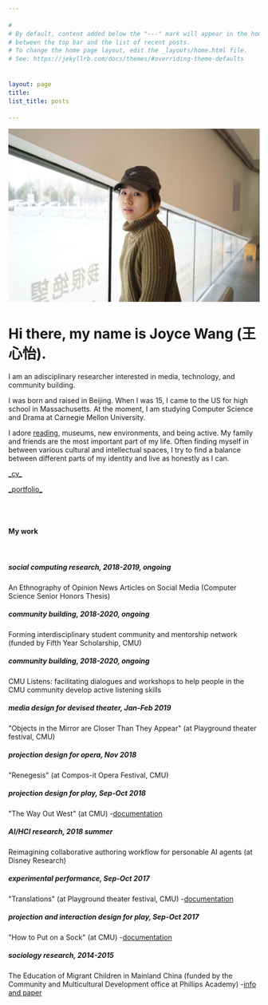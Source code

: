 ```yaml
---

#
# By default, content added below the "---" mark will appear in the home page
# between the top bar and the list of recent posts.
# To change the home page layout, edit the _layouts/home.html file.
# See: https://jekyllrb.com/docs/themes/#overriding-theme-defaults


layout: page
title:  
list_title: posts

---
```


<img src="/assets/headshot_3.jpeg" class="img-headshot" alt="">

# Hi there, my name is Joyce Wang (王心怡).

I am an adisciplinary researcher interested in media, technology, and community building. 

I was born and raised in Beijing. When I was 15, I came to the US for high school in Massachusetts. At the moment, I am studying Computer Science and Drama at Carnegie Mellon University. 

I adore [reading](/readings), museums, new environments, and being active. My family and friends are the most important part of my life. Often finding myself in between various cultural and intellectual spaces, I try to find a balance between different parts of my identity and live as honestly as I can.

<!-- I am always curious about how people who think differently can empower each other. Many of my recent and current projects are inherently about decoding, bridging, and celebrating differences, through means such as performance, computation, community dialogues, and research. Last year, I directed an experimental performance piece about language and empathy. I worked at Disney Research for a summer and made a tool that helps creative writers and engineers collaboratively author AI agents. In school, I lead an initiative dedicated to helping students develop active listening skills. I am also being funded by my university to work on a year-long project that aims to facilitate interdisciplinary studies for undergraduate students.

 -->
[\_cv\_](/cv)

[\_portfolio\_](/gallery)

<br>

<br>

#### My work
<br>

##### social computing research, 2018-2019, ongoing
An Ethnography of Opinion News Articles on Social Media (Computer Science Senior Honors Thesis)

##### community building, 2018-2020, ongoing
Forming interdisciplinary student community and mentorship network (funded by Fifth Year Scholarship, CMU)

##### community building, 2018-2020, ongoing
CMU Listens: facilitating dialogues and workshops to help people in the CMU community develop active listening skills

##### media design for devised theater, Jan-Feb 2019
"Objects in the Mirror are Closer Than They Appear" (at Playground theater festival, CMU)

##### projection design for opera, Nov 2018
"Renegesis" (at Compos-it Opera Festival, CMU)

##### projection design for play, Sep-Oct 2018
"The Way Out West" (at CMU) -[documentation](/theater/2018/10/04/WoW.html)

##### AI/HCI research, 2018 summer
Reimagining collaborative authoring workflow for personable AI agents (at Disney Research)

##### experimental performance, Sep-Oct 2017
"Translations" (at Playground theater festival, CMU) -[documentation](/theater/2017/12/10/Translations.html)

##### projection and interaction design for play, Sep-Oct 2017
"How to Put on a Sock" (at CMU) -[documentation](/theater/2017/11/05/Sock.html)

##### sociology research, 2014-2015
The Education of Migrant Children in Mainland China (funded by the Community and Multicultural Development office at Phillips Academy) -[info and paper](/research/2015/01/20/CAMD.html)
